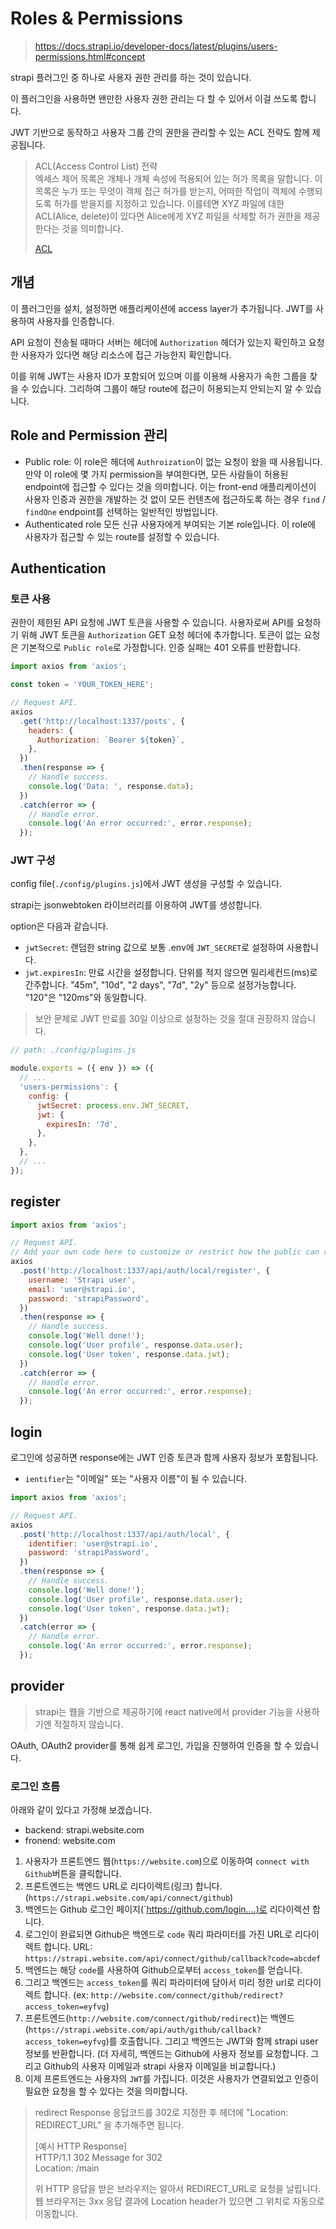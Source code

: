# Roles & Permissions

> https://docs.strapi.io/developer-docs/latest/plugins/users-permissions.html#concept

strapi 플러그인 중 하나로 사용자 권한 관리를 하는 것이 있습니다.

이 플러그인을 사용하면 왠만한 사용자 권한 관리는 다 할 수 있어서 이걸 쓰도록 합니다.

JWT 기반으로 동작하고 사용자 그룹 간의 권한을 관리할 수 있는 ACL 전략도 함께 제공됩니다.

> ACL(Access Control List) 전략  
> 엑세스 제어 목록은 개체나 개체 속성에 적용되어 있는 허가 목록을 말합니다. 이 목록은 누가 또는 무엇이 객체 접근 허가를 받는지, 어떠한 작업이 객체에 수행되도록 허가를 받을지를 지정하고 있습니다. 이를테면 XYZ 파일에 대한 ACL(Alice, delete)이 있다면 Alice에게 XYZ 파일을 삭제할 허가 권한을 제공한다는 것을 의미합니다.
>
> [ACL](https://ko.wikipedia.org/wiki/%EC%A0%91%EA%B7%BC_%EC%A0%9C%EC%96%B4*%EB%AA%A9%EB%A1%9D)

## 개념

이 플러그인을 설치, 설정하면 애플리케이션에 access layer가 추가됩니다. JWT를 사용하여 사용자를 인증합니다.

API 요청이 전송될 때마다 서버는 헤더에 `Authorization` 헤더가 있는지 확인하고 요청한 사용자가 있다면 해당 리소스에 접근 가능한지 확인합니다.

이를 위해 JWT는 사용자 ID가 포함되어 있으며 이를 이용해 사용자가 속한 그룹을 찾을 수 있습니다. 그리하여 그룹이 해당 route에 접근이 허용되는지 안되는지 알 수 있습니다.

## Role and Permission 관리

- Public role:
  이 role은 헤더에 `Authroization`이 없는 요청이 왔을 때 사용됩니다. 만약 이 role에 몇 가지 permission을 부여한다면, 모든 사람들이 허용된 endpoint에 접근할 수 있다는 것을 의미합니다. 이는 front-end 애플리케이션이 사용자 인증과 권한을 개발하는 것 없이 모든 컨텐츠에 접근하도록 하는 경우 `find` / `findOne` endpoint를 선택하는 일반적인 방법입니다.
- Authenticated role
  모든 신규 사용자에게 부여되는 기본 role입니다. 이 role에 사용자가 접근할 수 있는 route를 설정할 수 있습니다.

## Authentication

### 토큰 사용

권한이 제한된 API 요청에 JWT 토큰을 사용할 수 있습니다. 사용자로써 API를 요청하기 위해 JWT 토큰을 `Authorization` GET 요청 헤더에 추가합니다. 토큰이 없는 요청은 기본적으로 `Public role`로 가정합니다. 인증 실패는 401 오류를 반환합니다.

```js
import axios from 'axios';

const token = 'YOUR_TOKEN_HERE';

// Request API.
axios
  .get('http://localhost:1337/posts', {
    headers: {
      Authorization: `Bearer ${token}`,
    },
  })
  .then(response => {
    // Handle success.
    console.log('Data: ', response.data);
  })
  .catch(error => {
    // Handle error.
    console.log('An error occurred:', error.response);
  });
```

### JWT 구성

config file(`./config/plugins.js`)에서 JWT 생성을 구성할 수 있습니다.

strapi는 jsonwebtoken 라이브러리를 이용하여 JWT를 생성합니다.

option은 다음과 같습니다.

- `jwtSecret`: 랜덤한 string 값으로 보통 .env에 `JWT_SECRET`로 설정하여 사용합니다.
- `jwt.expiresIn`: 만료 시간을 설정합니다. 단위를 적지 않으면 밀리세컨드(ms)로 간주합니다. "45m", "10d", "2 days", "7d", "2y" 등으로 설정가능합니다. "120"은 "120ms"와 동일합니다.

> 보안 문제로 JWT 만료를 30일 이상으로 설정하는 것을 절대 권장하지 않습니다.

```js
// path: ./config/plugins.js

module.exports = ({ env }) => ({
  // ...
  'users-permissions': {
    config: {
      jwtSecret: process.env.JWT_SECRET,
      jwt: {
        expiresIn: '7d',
      },
    },
  },
  // ...
});
```

## register

```js
import axios from 'axios';

// Request API.
// Add your own code here to customize or restrict how the public can register new users.
axios
  .post('http://localhost:1337/api/auth/local/register', {
    username: 'Strapi user',
    email: 'user@strapi.io',
    password: 'strapiPassword',
  })
  .then(response => {
    // Handle success.
    console.log('Well done!');
    console.log('User profile', response.data.user);
    console.log('User token', response.data.jwt);
  })
  .catch(error => {
    // Handle error.
    console.log('An error occurred:', error.response);
  });
```

## login

로그인에 성공하면 response에는 JWT 인증 토큰과 함께 사용자 정보가 포함됩니다.

- `ientifier`는 "이메일" 또는 "사용자 이름"이 될 수 있습니다.

```js
import axios from 'axios';

// Request API.
axios
  .post('http://localhost:1337/api/auth/local', {
    identifier: 'user@strapi.io',
    password: 'strapiPassword',
  })
  .then(response => {
    // Handle success.
    console.log('Well done!');
    console.log('User profile', response.data.user);
    console.log('User token', response.data.jwt);
  })
  .catch(error => {
    // Handle error.
    console.log('An error occurred:', error.response);
  });
```

## provider

> strapi는 웹을 기반으로 제공하기에 react native에서 provider 기능을 사용하기엔 적절하지 않습니다.

OAuth, OAuth2 provider를 통해 쉽게 로그인, 가입을 진행하여 인증을 할 수 있습니다.

### 로그인 흐름

아래와 같이 있다고 가정해 보겠습니다.

- backend: strapi.website.com
- fronend: website.com

1. 사용자가 프론트엔드 웹(`https://website.com`)으로 이동하여 `connect with Github`버튼을 클릭합니다.
2. 프론트엔드는 백엔드 URL로 리다이렉트(링크) 합니다.(`https://strapi.website.com/api/connect/github`)
3. 백엔드는 Github 로그인 페이지(`https://github.com/login....)로 리다이렉션 합니다.
4. 로그인이 완료되면 Github은 백엔드로 `code` 쿼리 파라미터를 가진 URL로 리다이렉트 합니다. URL: `https://strapi.website.com/api/connect/github/callback?code=abcdef`
5. 백엔드는 해당 `code`를 사용하여 Github으로부터 `access_token`를 얻습니다.
6. 그리고 백엔드는 `access_token`를 쿼리 파라미터에 담아서 미리 정한 url로 리다이렉트 합니다. (ex: `http://website.com/connect/github/redirect?access_token=eyfvg`)
7. 프론트엔드(`http://website.com/connect/github/redirect`)는 백엔드(`https://strapi.website.com/api/auth/github/callback?access_token=eyfvg`)를 호출합니다. 그리고 백엔드는 JWT와 함께 strapi user 정보를 반환합니다.
   (더 자세히, 백엔드는 Github에 사용자 정보를 요청합니다. 그리고 Github의 사용자 이메일과 strapi 사용자 이메일을 비교합니다.)
8. 이제 프론트엔드는 사용자의 `JWT`를 가집니다. 이것은 사용자가 연결되었고 인증이 필요한 요청을 할 수 있다는 것을 의미합니다.

> redirect Response
> 응답코드를 302로 지정한 후 헤더에 "Location: REDIRECT_URL" 을 추가해주면 됩니다.
>
> [예시 HTTP Response]  
> HTTP/1.1 302 Message for 302  
> Location: /main
>
> 위 HTTP 응답을 받은 브라우저는 알아서 REDIRECT_URL로 요청을 날립니다.
> 웹 브라우저는 3xx 응답 결과에 Location header가 있으면 그 위치로 자동으로 이동합니다.
